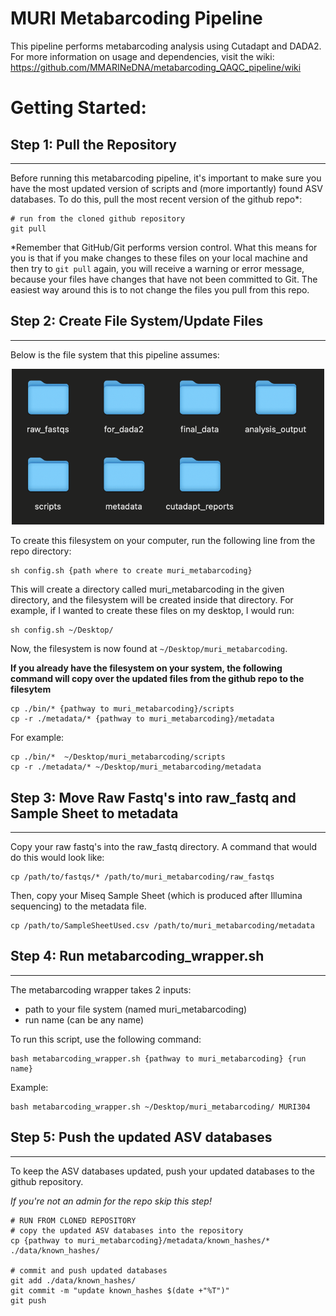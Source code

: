 # MURI Metabarcoding Pipeline

This pipeline performs metabarcoding analysis using Cutadapt and DADA2. For more information on usage and dependencies, visit the wiki: https://github.com/MMARINeDNA/metabarcoding_QAQC_pipeline/wiki

# Getting Started:

## Step 1: Pull the Repository
--- 
Before running this metabarcoding pipeline, it's important to make sure you have the most updated version of scripts and (more importantly) found ASV databases. To do this, pull the most recent version of the github repo*:

```
# run from the cloned github repository
git pull
```
*Remember that GitHub/Git performs version control. What this means for you is that if you make changes to these files on your local machine and then try to `git pull` again, you will receive a warning or error message, because your files have changes that have not been committed to Git. The easiest way around this is to not change the files you pull from this repo.

## Step 2: Create File System/Update Files
---

Below is the file system that this pipeline assumes:

<p style="text-align:center;"><img src="./metadata/pictures/file_structure.png" alt="photo of filesystem" width="500" class="center"/></p>

To create this filesystem on your computer, run the following line from the repo directory:

```
sh config.sh {path where to create muri_metabarcoding}
```
This will create a directory called muri_metabarcoding in the given directory, and the filesystem will be created inside that directory.
For example, if I wanted to create these files on my desktop, I would run:

```
sh config.sh ~/Desktop/
```
Now, the filesystem is now found at `~/Desktop/muri_metabarcoding`.

**If you already have the filesystem on your system, the following command will copy over the updated files from the github repo to the filesytem**

```
cp ./bin/* {pathway to muri_metabarcoding}/scripts
cp -r ./metadata/* {pathway to muri_metabarcoding}/metadata
```

For example:
```
cp ./bin/*  ~/Desktop/muri_metabarcoding/scripts
cp -r ./metadata/* ~/Desktop/muri_metabarcoding/metadata
```

## Step 3: Move Raw Fastq's into raw_fastq and Sample Sheet to metadata
---
Copy your raw fastq's into the raw_fastq directory.  A command that would do this would look like:

```
cp /path/to/fastqs/* /path/to/muri_metabarcoding/raw_fastqs
```
Then, copy your Miseq Sample Sheet (which is produced after Illumina sequencing) to the metadata file.
```
cp /path/to/SampleSheetUsed.csv /path/to/muri_metabarcoding/metadata
```

## Step 4: Run metabarcoding_wrapper.sh
---
The metabarcoding wrapper takes 2 inputs:
* path to your file system (named muri_metabarcoding)
* run name (can be any name)

To run this script, use the following command:
```
bash metabarcoding_wrapper.sh {pathway to muri_metabarcoding} {run name}
```
Example:
```
bash metabarcoding_wrapper.sh ~/Desktop/muri_metabarcoding/ MURI304
```

## Step 5: Push the updated ASV databases
---
To keep the ASV databases updated, push your updated databases to the github repository.

*If you're not an admin for the repo skip this step!*

```
# RUN FROM CLONED REPOSITORY
# copy the updated ASV databases into the repository
cp {pathway to muri_metabarcoding}/metadata/known_hashes/* ./data/known_hashes/

# commit and push updated databases
git add ./data/known_hashes/
git commit -m "update known_hashes $(date +"%T")"
git push
```






